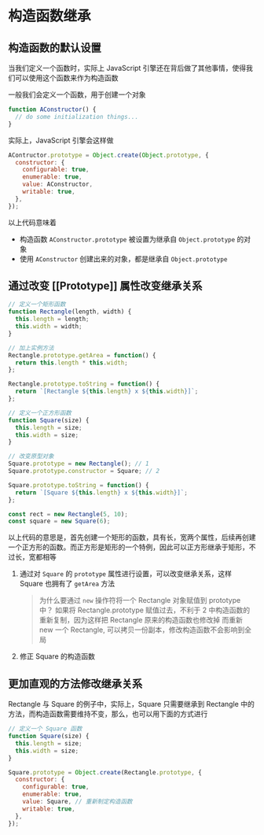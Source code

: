 # 构造函数继承

## 构造函数的默认设置

当我们定义一个函数时，实际上 JavaScript 引擎还在背后做了其他事情，使得我们可以使用这个函数来作为构造函数

一般我们会定义一个函数，用于创建一个对象

```js
function AConstructor() {
  // do some initialization things...
}
```

实际上，JavaScript 引擎会这样做

```js
AContructor.prototype = Object.create(Object.prototype, {
  constructor: {
    configurable: true,
    enumerable: true,
    value: AConstructor,
    writable: true,
  },
});
```

以上代码意味着

- 构造函数 `AConstructor.prototype` 被设置为继承自 `Object.prototype` 的对象
- 使用 `AConstructor` 创建出来的对象，都是继承自 `Object.prototype`

## 通过改变 [[Prototype]] 属性改变继承关系

```js
// 定义一个矩形函数
function Rectangle(length, width) {
  this.length = length;
  this.width = width;
}

// 加上实例方法
Rectangle.prototype.getArea = function() {
  return this.length * this.width;
};

Rectangle.prototype.toString = function() {
  return `[Rectangle ${this.length} x ${this.width}]`;
};

// 定义一个正方形函数
function Square(size) {
  this.length = size;
  this.width = size;
}

// 改变原型对象
Square.prototype = new Rectangle(); // 1
Square.prototype.constructor = Square; // 2

Square.prototype.toString = function() {
  return `[Square ${this.length} x ${this.width}]`;
};

const rect = new Rectangle(5, 10);
const square = new Square(6);
```

以上代码的意思是，首先创建一个矩形的函数，具有长，宽两个属性，后续再创建一个正方形的函数。而正方形是矩形的一个特例，因此可以正方形继承于矩形，不过长，宽都相等

1. 通过对 `Square` 的 `prototype` 属性进行设置，可以改变继承关系，这样 Square 也拥有了 `getArea` 方法

    > 为什么要通过 `new` 操作符将一个 Rectangle 对象赋值到 prototype 中？
    > 如果将 Rectangle.prototype 赋值过去，不利于 2 中构造函数的重新复制，因为这样把 Rectangle 原来的构造函数也修改掉
    > 而重新 new 一个 Rectangle, 可以拷贝一份副本，修改构造函数不会影响到全局

2. 修正 Square 的构造函数

## 更加直观的方法修改继承关系

Rectangle 与 Square 的例子中，实际上，Square 只需要继承到 Rectangle 中的方法，而构造函数需要维持不变，那么，也可以用下面的方式进行

```js
// 定义一个 Square 函数
function Square(size) {
  this.length = size;
  this.width = size;
}

Square.prototype = Object.create(Rectangle.prototype, {
  constructor: {
    configurable: true,
    enumerable: true,
    value: Square, // 重新制定构造函数
    writable: true,
  },
});
```

